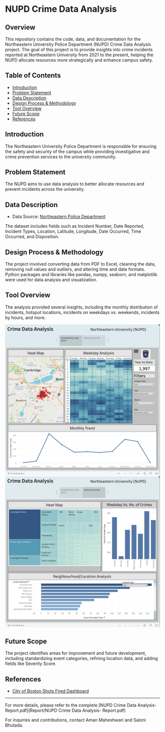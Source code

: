 # NUPD Crime Data Analysis

## Overview

This repository contains the code, data, and documentation for the Northeastern University Police Department (NUPD) Crime Data Analysis project. The goal of this project is to provide insights into crime incidents reported at Northeastern University from 2021 to the present, helping the NUPD allocate resources more strategically and enhance campus safety.

## Table of Contents

- [Introduction](#introduction)
- [Problem Statement](#problem-statement)
- [Data Description](#data-description)
- [Design Process & Methodology](#design-process--methodology)
- [Tool Overview](#tool-overview)
- [Future Scope](#future-scope)
- [References](#references)

## Introduction

The Northeastern University Police Department is responsible for ensuring the safety and security of the campus while providing investigative and crime prevention services to the university community.

## Problem Statement

The NUPD aims to use data analysis to better allocate resources and prevent incidents across the university.

## Data Description

- Data Source: [Northeastern Police Department](https://nupd.northeastern.edu/)

The dataset includes fields such as Incident Number, Date Reported, Incident Types, Location, Latitude, Longitude, Date Occurred, Time Occurred, and Disposition.

## Design Process & Methodology

The project involved converting data from PDF to Excel, cleaning the data, removing null values and outliers, and altering time and date formats. Python packages and libraries like pandas, numpy, seaborn, and matplotlib were used for data analysis and visualization.

## Tool Overview

The analysis provided several insights, including the monthly distribution of incidents, hotspot locations, incidents on weekdays vs. weekends, incidents by hours, and more.

<img src="Tool Output/ToolP1.png" alt="Tool">
<img src="Tool Output/ToolP2.png" alt="Tool">


## Future Scope

The project identifies areas for improvement and future development, including standardizing event categories, refining location data, and adding fields like Severity Score.

## References

- [City of Boston Shots Fired Dashboard](https://dashboard.cityofboston.gov/t/Guest_Access_Enabled/views/ShotsFiredDashboard_16244869752910/ShotsFiredDashboard?:showAppBanner=false&:display_count=n&:showVizHome=n&:origin=viz_share_link&:isGuestRedirectFromVizportal=y&:embed=y)

---

For more details, please refer to the complete [NUPD Crime Data Analysis- Report.pdf](Report/NUPD Crime Data Analysis- Report.pdf)

For inquiries and contributions, contact Aman Maheshwari and Saloni Bhutada.
